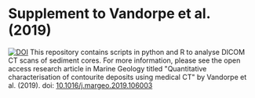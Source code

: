 # Supplement to Vandorpe et al. (2019) 
[![DOI](https://zenodo.org/badge/199510457.svg)](https://zenodo.org/badge/latestdoi/199510457)
This repository contains scripts in python and R to analyse DICOM CT scans of sediment cores. For more information, please see the open access research article in Marine Geology titled "Quantitative characterisation of contourite deposits using medical CT" by Vandorpe et al. (2019). doi: [10.1016/j.margeo.2019.106003](https://doi.org/10.1016/j.margeo.2019.106003)

